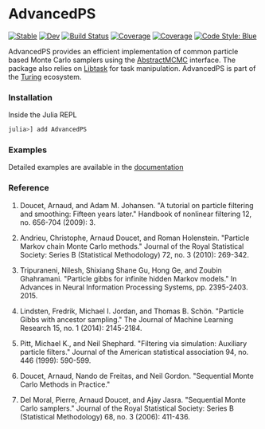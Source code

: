 # AdvancedPS

[![Stable](https://img.shields.io/badge/docs-stable-blue.svg)](https://turinglang.github.io/AdvancedPS.jl/stable)
[![Dev](https://img.shields.io/badge/docs-dev-blue.svg)](https://turinglang.github.io/AdvancedPS.jl/dev)
[![Build Status](https://github.com/TuringLang/AdvancedPS.jl/workflows/CI/badge.svg?branch=master)](https://github.com/TuringLang/AdvancedPS.jl/actions?query=workflow%3ACI%20branch%3Amaster)
[![Coverage](https://codecov.io/gh/TuringLang/AdvancedPS.jl/branch/master/graph/badge.svg)](https://codecov.io/gh/TuringLang/AdvancedPS.jl)
[![Coverage](https://coveralls.io/repos/github/TuringLang/AdvancedPS.jl/badge.svg?branch=master)](https://coveralls.io/github/TuringLang/AdvancedPS.jl?branch=master)
[![Code Style: Blue](https://img.shields.io/badge/code%20style-blue-4495d1.svg)](https://github.com/invenia/BlueStyle)

AdvancedPS provides an efficient implementation of common particle based Monte Carlo samplers using the [AbstractMCMC](https://github.com/TuringLang/AbstractMCMC.jl) interface.
The package also relies on [Libtask](https://github.com/TuringLang/Libtask.jl) for task manipulation.
AdvancedPS is part of the [Turing](https://turing.ml/stable/) ecosystem.

### Installation

Inside the Julia REPL
```julia
julia>] add AdvancedPS
```

### Examples

Detailed examples are available in the [documentation](https://turinglang.github.io/AdvancedPS.jl/dev/)

### Reference

1. Doucet, Arnaud, and Adam M. Johansen. "A tutorial on particle filtering and smoothing: Fifteen years later." Handbook of nonlinear filtering 12, no. 656-704 (2009): 3.

2. Andrieu, Christophe, Arnaud Doucet, and Roman Holenstein. "Particle Markov chain Monte Carlo methods." Journal of the Royal Statistical Society: Series B (Statistical Methodology) 72, no. 3 (2010): 269-342.

3. Tripuraneni, Nilesh, Shixiang Shane Gu, Hong Ge, and Zoubin Ghahramani. "Particle gibbs for infinite hidden Markov models." In Advances in Neural Information Processing Systems, pp. 2395-2403. 2015.

4. Lindsten, Fredrik, Michael I. Jordan, and Thomas B. Schön. "Particle Gibbs with ancestor sampling." The Journal of Machine Learning Research 15, no. 1 (2014): 2145-2184.

5. Pitt, Michael K., and Neil Shephard. "Filtering via simulation: Auxiliary particle filters." Journal of the American statistical association 94, no. 446 (1999): 590-599.

6. Doucet, Arnaud, Nando de Freitas, and Neil Gordon. "Sequential Monte Carlo Methods in Practice."

7. Del Moral, Pierre, Arnaud Doucet, and Ajay Jasra. "Sequential Monte Carlo samplers." Journal of the Royal Statistical Society: Series B (Statistical Methodology) 68, no. 3 (2006): 411-436.

